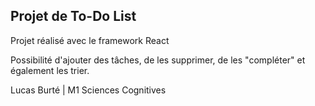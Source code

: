 ## Projet de To-Do List

Projet réalisé avec le framework React

Possibilité d'ajouter des tâches, de les supprimer, de les "compléter" et également les trier.

Lucas Burté | M1 Sciences Cognitives